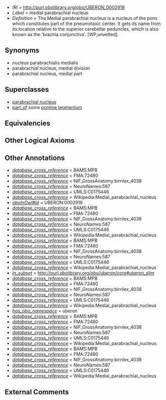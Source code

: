  * *IRI* = http://purl.obolibrary.org/obo/UBERON_0002918
 * *Label* = medial parabrachial nucleus
 * *Definition* = The Medial parabrachial nucleus is a nucleus of the pons which constitutes part of the pneumotaxic center. It gets its name from its location relative to the superior cerebellar peduncles, which is also known as the 'brachia conjunctiva'. [WP,unvetted].

## Synonyms

 * nucleus parabrachialis medialis
 * parabrachial nucleus, medial division
 * parabrachial nucleus, medial part

## Superclasses

 * [parabrachial nucleus](../../UBERON/34/UBERON_0007634.md)
 * [part_of](../../BFO/50/BFO_0000050.md) some [pontine tegmentum](../../UBERON/23/UBERON_0003023.md)

## Equivalencies


## Other Logical Axioms


## Other Annotations

 * *[database_cross_reference](../../ef/oboInOwl#hasDbXref.md)* = BAMS:MPB
 * *[database_cross_reference](../../ef/oboInOwl#hasDbXref.md)* = FMA:72480
 * *[database_cross_reference](../../ef/oboInOwl#hasDbXref.md)* = NIF_GrossAnatomy:birnlex_4038
 * *[database_cross_reference](../../ef/oboInOwl#hasDbXref.md)* = NeuroNames:587
 * *[database_cross_reference](../../ef/oboInOwl#hasDbXref.md)* = UMLS:C0175446
 * *[database_cross_reference](../../ef/oboInOwl#hasDbXref.md)* = Wikipedia:Medial_parabrachial_nucleus
 * *[oboInOwl#id](../../id/oboInOwl#id.md)* = UBERON:0002918
 * *[database_cross_reference](../../ef/oboInOwl#hasDbXref.md)* = BAMS:MPB
 * *[database_cross_reference](../../ef/oboInOwl#hasDbXref.md)* = FMA:72480
 * *[database_cross_reference](../../ef/oboInOwl#hasDbXref.md)* = NIF_GrossAnatomy:birnlex_4038
 * *[database_cross_reference](../../ef/oboInOwl#hasDbXref.md)* = NeuroNames:587
 * *[database_cross_reference](../../ef/oboInOwl#hasDbXref.md)* = UMLS:C0175446
 * *[database_cross_reference](../../ef/oboInOwl#hasDbXref.md)* = Wikipedia:Medial_parabrachial_nucleus
 * *[database_cross_reference](../../ef/oboInOwl#hasDbXref.md)* = BAMS:MPB
 * *[database_cross_reference](../../ef/oboInOwl#hasDbXref.md)* = FMA:72480
 * *[database_cross_reference](../../ef/oboInOwl#hasDbXref.md)* = NIF_GrossAnatomy:birnlex_4038
 * *[database_cross_reference](../../ef/oboInOwl#hasDbXref.md)* = NeuroNames:587
 * *[database_cross_reference](../../ef/oboInOwl#hasDbXref.md)* = UMLS:C0175446
 * *[database_cross_reference](../../ef/oboInOwl#hasDbXref.md)* = Wikipedia:Medial_parabrachial_nucleus
 * *[in_subset](../../et/oboInOwl#inSubset.md)* = http://purl.obolibrary.org/obo/uberon/core#uberon_slim
 * *[database_cross_reference](../../ef/oboInOwl#hasDbXref.md)* = BAMS:MPB
 * *[database_cross_reference](../../ef/oboInOwl#hasDbXref.md)* = FMA:72480
 * *[database_cross_reference](../../ef/oboInOwl#hasDbXref.md)* = NIF_GrossAnatomy:birnlex_4038
 * *[database_cross_reference](../../ef/oboInOwl#hasDbXref.md)* = NeuroNames:587
 * *[database_cross_reference](../../ef/oboInOwl#hasDbXref.md)* = UMLS:C0175446
 * *[database_cross_reference](../../ef/oboInOwl#hasDbXref.md)* = Wikipedia:Medial_parabrachial_nucleus
 * *[has_obo_namespace](../../ce/oboInOwl#hasOBONamespace.md)* = uberon
 * *[database_cross_reference](../../ef/oboInOwl#hasDbXref.md)* = BAMS:MPB
 * *[database_cross_reference](../../ef/oboInOwl#hasDbXref.md)* = FMA:72480
 * *[database_cross_reference](../../ef/oboInOwl#hasDbXref.md)* = NIF_GrossAnatomy:birnlex_4038
 * *[database_cross_reference](../../ef/oboInOwl#hasDbXref.md)* = NeuroNames:587
 * *[database_cross_reference](../../ef/oboInOwl#hasDbXref.md)* = UMLS:C0175446
 * *[database_cross_reference](../../ef/oboInOwl#hasDbXref.md)* = Wikipedia:Medial_parabrachial_nucleus
 * *[database_cross_reference](../../ef/oboInOwl#hasDbXref.md)* = BAMS:MPB
 * *[database_cross_reference](../../ef/oboInOwl#hasDbXref.md)* = FMA:72480
 * *[database_cross_reference](../../ef/oboInOwl#hasDbXref.md)* = NIF_GrossAnatomy:birnlex_4038
 * *[database_cross_reference](../../ef/oboInOwl#hasDbXref.md)* = NeuroNames:587
 * *[database_cross_reference](../../ef/oboInOwl#hasDbXref.md)* = UMLS:C0175446
 * *[database_cross_reference](../../ef/oboInOwl#hasDbXref.md)* = Wikipedia:Medial_parabrachial_nucleus

## External Comments

